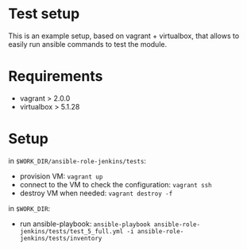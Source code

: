 # Test setup

This is an example setup, based on vagrant + virtualbox, that allows to easily run ansible commands to test the module.

# Requirements

- vagrant > 2.0.0
- virtualbox > 5.1.28

# Setup

in `$WORK_DIR/ansible-role-jenkins/tests`:

- provision VM: `vagrant up`
- connect to the VM to check the configuration: `vagrant ssh`
- destroy VM when needed: `vagrant destroy -f`

in `$WORK_DIR`:

- run ansible-playbook: `ansible-playbook ansible-role-jenkins/tests/test_5_full.yml -i ansible-role-jenkins/tests/inventory`

